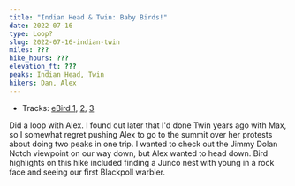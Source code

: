 ```yaml
---
title: "Indian Head & Twin: Baby Birds!"
date: 2022-07-16
type: Loop?
slug: 2022-07-16-indian-twin
miles: ???
hike_hours: ???
elevation_ft: ???
peaks: Indian Head, Twin
hikers: Dan, Alex
---
```


- Tracks: [eBird 1](https://ebird.org/atlasny/checklist/S115214851), [2](https://ebird.org/atlasny/checklist/S115215021), [3](https://ebird.org/atlasny/checklist/S115215070)

<!-- excerpt -->

Did a loop with Alex. I found out later that I'd done Twin years ago with Max, so I somewhat regret pushing Alex to go to the summit over her protests about doing two peaks in one trip. I wanted to check out the Jimmy Dolan Notch viewpoint on our way down, but Alex wanted to head down. Bird highlights on this hike included finding a Junco nest with young in a rock face and seeing our first Blackpoll warbler.

<!-- /excerpt -->
